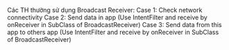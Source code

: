 Các TH thường sử dụng Broadcast Receiver:
Case 1: Check network connectivity 
Case 2: Send  data in app (Use IntentFilter and receive by onReceiver in SubClass of BroadcastReceiver)
Case 3: Send data from this app to others app (Use IntentFilter and receive by onReceiver in SubClass of BroadcastReceiver)